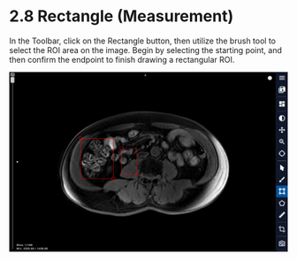 # 2.8 Rectangle (Measurement)

In the Toolbar, click on the Rectangle button, then utilize the brush tool to select the ROI area on the image. Begin by selecting the starting point, and then confirm the endpoint to finish drawing a rectangular ROI.

![Image](img/image_74.png)


